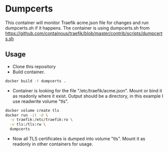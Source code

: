# Dumpcerts

This container will monitor Traefik acme.json file for changes and run dumpcerts.sh if it happens. The container is using dumpcerts.sh from https://github.com/containous/traefik/blob/master/contrib/scripts/dumpcerts.sh

## Usage
* Clone this repository
* Build container.
```sh
docker build -t dumpcerts .
```

* Container is looking for the file "/etc/traefik/acme.json". Mount or bind it as readonly where it exist. Output should be a directory, in this example I use readwrite volume "tls".
```sh
docker volume create tls
docker run -it -d \
  -v traefik:/etc/traefik:ro \
  -v tls:/tls:rw \
  dumpcerts
```
* Now all TLS certificates is dumped into volume "tls". Mount it as readonly in other containers for usage.
